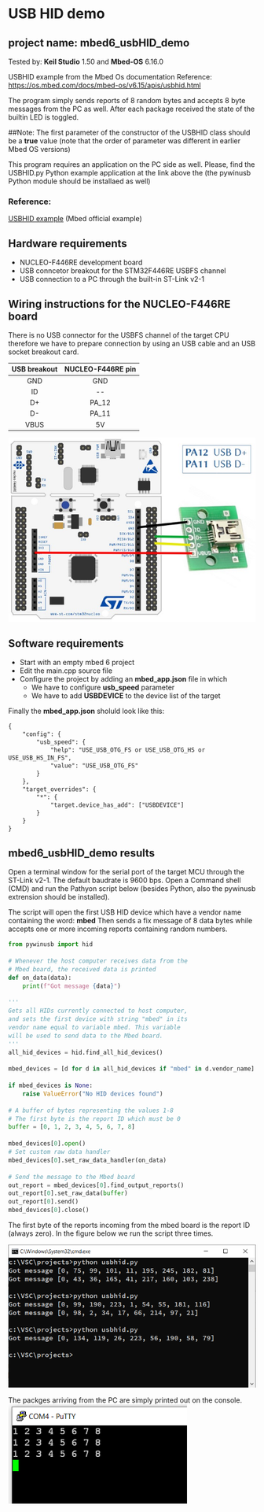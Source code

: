 # USB HID demo
## project name: mbed6_usbHID_demo
Tested by: **Keil Studio** 1.50 and **Mbed-OS** 6.16.0

USBHID example from the Mbed Os documentation
Reference: https://os.mbed.com/docs/mbed-os/v6.15/apis/usbhid.html
 
The program simply sends reports of 8 random bytes and accepts 8 byte
messages from the PC as well. After each package received the state 
of the builtin LED is toggled.

##Note:
The first parameter of the constructor of the USBHID class should 
be a  **true** value (note that the order of parameter was different 
in earlier Mbed OS versions)


This program requires an application on the PC side as well.
Please, find the USBHID.py Python example application  at the link above 
the (the pywinusb Python module should be installaed as well)

### Reference: 
[USBHID example](https://os.mbed.com/docs/mbed-os/v6.15/apis/usbhid.html) (Mbed official example)

## Hardware requirements
* NUCLEO-F446RE development board
* USB conncetor breakout for the STM32F446RE USBFS channel
* USB connection to a PC through the built-in ST-Link v2-1

## Wiring instructions for the NUCLEO-F446RE board

There is no USB connector for the USBFS channel of the target CPU therefore we have to prepare connection
by using an USB cable and an USB socket breakout card.

| USB breakout  | NUCLEO-F446RE pin   |
|:-------:|:-----: |
|  GND    |GND     | 
|  ID     | --     | 
|  D+     | PA_12  |
|  D-     | PA_11  | 
|  VBUS   | 5V     | 



![](./images/USB_wiring.jpg)


## Software requirements
* Start with an empty mbed 6 project
* Edit the main.cpp source file
* Configure the project by adding an **mbed_app.json** file in which
    * We have to configure **usb_speed** parameter
    * We have to add **USBDEVICE** to the device list of the target

Finally the **mbed_app.json** sholuld look like this: 

```
{
    "config": {
        "usb_speed": {
            "help": "USE_USB_OTG_FS or USE_USB_OTG_HS or USE_USB_HS_IN_FS",
            "value": "USE_USB_OTG_FS"
        }
    },
    "target_overrides": {
        "*": {
            "target.device_has_add": ["USBDEVICE"]
        }
    }
}
```
## mbed6_usbHID_demo results
Open a terminal window for the serial port of the target MCU through 
the ST-Link v2-1. The default baudrate is 9600 bps. 
Open a Command shell (CMD) and run the Pathyon script below
(besides Python, also the pywinusb extrension should be installed).

The script will open the first USB HID device which have 
a vendor name containing the word: **mbed**
Then sends a fix message of 8 data bytes while accepts one or 
more incoming reports containing random numbers.

```python
from pywinusb import hid

# Whenever the host computer receives data from the
# Mbed board, the received data is printed
def on_data(data):
    print(f"Got message {data}")

'''
Gets all HIDs currently connected to host computer,
and sets the first device with string "mbed" in its
vendor name equal to variable mbed. This variable
will be used to send data to the Mbed board.
'''
all_hid_devices = hid.find_all_hid_devices()

mbed_devices = [d for d in all_hid_devices if "mbed" in d.vendor_name]

if mbed_devices is None:
    raise ValueError("No HID devices found")

# A buffer of bytes representing the values 1-8
# The first byte is the report ID which must be 0
buffer = [0, 1, 2, 3, 4, 5, 6, 7, 8]

mbed_devices[0].open()
# Set custom raw data handler
mbed_devices[0].set_raw_data_handler(on_data)

# Send the message to the Mbed board
out_report = mbed_devices[0].find_output_reports()
out_report[0].set_raw_data(buffer)
out_report[0].send()
mbed_devices[0].close()
```

The first byte of the reports incoming from the mbed board
is the report ID (always zero). In the figure below we run
the script three times.

![](./images/usbhid_demo_py.png)

The packges arriving from the PC are simply printed out 
on the console.
![](./images/usbhid_demo_console.png)

